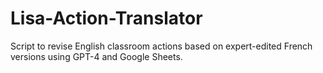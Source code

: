 # Lisa-Action-Translator
Script to revise English classroom actions based on expert-edited French versions using GPT-4 and Google Sheets.
